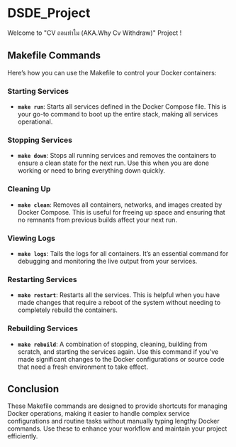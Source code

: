 # DSDE_Project

Welcome to "CV ถอนทำไม (AKA.Why Cv Withdraw)" Project !

## Makefile Commands

Here’s how you can use the Makefile to control your Docker containers:

### Starting Services

- **`make run`**: 
  Starts all services defined in the Docker Compose file. This is your go-to command to boot up the entire stack, making all services operational.

### Stopping Services

- **`make down`**:
  Stops all running services and removes the containers to ensure a clean state for the next run. Use this when you are done working or need to bring everything down quickly.

### Cleaning Up

- **`make clean`**:
  Removes all containers, networks, and images created by Docker Compose. This is useful for freeing up space and ensuring that no remnants from previous builds affect your next run.

### Viewing Logs

- **`make logs`**:
  Tails the logs for all containers. It’s an essential command for debugging and monitoring the live output from your services.

### Restarting Services

- **`make restart`**:
  Restarts all the services. This is helpful when you have made changes that require a reboot of the system without needing to completely rebuild the containers.

### Rebuilding Services

- **`make rebuild`**:
  A combination of stopping, cleaning, building from scratch, and starting the services again. Use this command if you've made significant changes to the Docker configurations or source code that need a fresh environment to take effect.

## Conclusion

These Makefile commands are designed to provide shortcuts for managing Docker operations, making it easier to handle complex service configurations and routine tasks without manually typing lengthy Docker commands. Use these to enhance your workflow and maintain your project efficiently.
